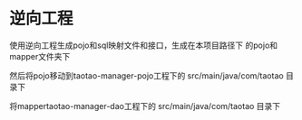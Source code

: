 # 逆向工程
使用逆向工程生成pojo和sql映射文件和接口，生成在本项目路径下
的pojo和mapper文件夹下

然后将pojo移动到taotao-manager-pojo工程下的
src/main/java/com/taotao 目录下

将mappertaotao-manager-dao工程下的
src/main/java/com/taotao 目录下
